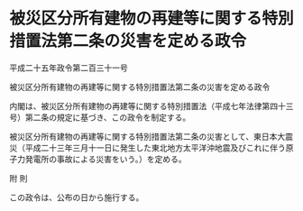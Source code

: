 # 被災区分所有建物の再建等に関する特別措置法第二条の災害を定める政令

平成二十五年政令第二百三十一号

被災区分所有建物の再建等に関する特別措置法第二条の災害を定める政令

内閣は、被災区分所有建物の再建等に関する特別措置法（平成七年法律第四十三号）第二条の規定に基づき、この政令を制定する。

被災区分所有建物の再建等に関する特別措置法第二条の災害として、東日本大震災（平成二十三年三月十一日に発生した東北地方太平洋沖地震及びこれに伴う原子力発電所の事故による災害をいう。）を定める。

附 則

この政令は、公布の日から施行する。
